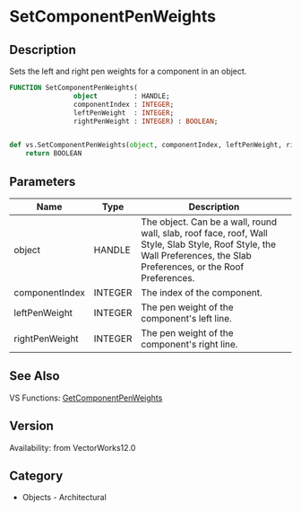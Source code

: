 # SetComponentPenWeights

## Description
Sets the left and right pen weights for a component in an object.

```pascal
FUNCTION SetComponentPenWeights(
				object         : HANDLE;
				componentIndex : INTEGER;
				leftPenWeight  : INTEGER;
				rightPenWeight : INTEGER) : BOOLEAN;
```

```python

def vs.SetComponentPenWeights(object, componentIndex, leftPenWeight, rightPenWeight):
    return BOOLEAN
```

## Parameters
|Name|Type|Description|
|---|---|---|
|object|HANDLE|The object. Can be a wall, round wall, slab, roof face, roof, Wall Style, Slab Style, Roof Style, the Wall Preferences, the Slab Preferences, or the Roof Preferences.|
|componentIndex|INTEGER|The index of the component.|
|leftPenWeight|INTEGER|The pen weight of the component's left line.|
|rightPenWeight|INTEGER|The pen weight of the component's right line.|

## See Also
VS Functions:
[GetComponentPenWeights](GetComponentPenWeights.md)

## Version
Availability: from VectorWorks12.0
## Category
* Objects - Architectural

